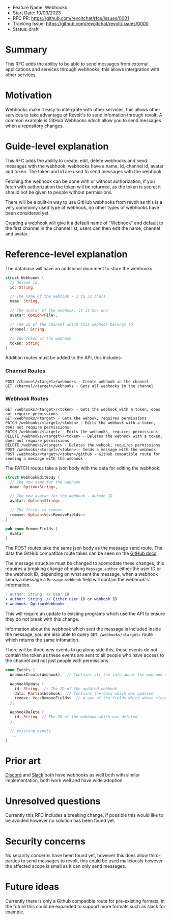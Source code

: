 - Feature Name: Webhooks
- Start Date: 10/03/2023
- RFC PR: https://github.com/revoltchat/rfcs/issues/0001
- Tracking Issue: https://github.com/revoltchat/revolt/issues/0000
- Status: draft

# Summary

This RFC adds the ability to be able to send messages from external applications and
services through webhooks, this allows intergration with other services.

# Motivation

Webhooks make it easy to intergrate with other services, this allows other services
to take advantage of Revolt's to send infomation through revolt. A common example is
GitHub Webhooks which allow you to send messages when a repository changes.

# Guide-level explanation

This RFC adds the ability to create, edit, delete webhooks and send messages with the
webhook, webhooks have a name, id, channel id, avatar and token. The token and id are
used to send messages with the webhook.

Fetching the webhook can be done with or without authorization, if you fetch with
authorization the token will be returned, as the token is secret it should not be
given to people without permissions.

There will be a built-in way to use GitHub webhooks from revolt as this is a very
commonly used type of webhook, no other types of webhooks have been considered yet.

Creating a webhook will give it a default name of "Webhook" and default to the first
channel in the channel list, users can then edit the name, channel and avatar.

# Reference-level explanation

The database will have an additional document to store the webhooks

```rust
struct Webhoook {
  // Unique Id
  id: String,

  // The name of the webhook - 1 to 32 chars
  name: String,

  // The avatar of the webhook, it it has one
  avatar: Option<File>,

  // The ID of the channel which this webhook belongs to
  channel: String,

  // The token of the webhook
  token: String
}
```

Addition routes must be added to the API, this includes:

### Channel Routes
```
POST /channel/<target>/webhooks - Create webhook in the channel
GET /channel/<target>/webhooks - Gets all webhooks in the channel
```

### Webhook Routes

```
GET /webhooks/<target>/<token> - Gets the webhook with a token, does not require permissions
GET /webhooks/<target> - Gets the wehook, requires permissions
PATCH /webhooks/<target>/<token> - Edits the webhook with a token, does not require permissions
PATCH /webhooks/<target> - Edits the webhooks, requires permissions
DELETE /webhooks/<target>/<token> - Deletes the webhook with a token, does not require permissions
DELETE /webhooks/<target> - Deletes the wehook, requires permissions
POST /webhooks/<target>/<token> - Sends a message with the webhook
POST /webhooks/<target>/<token>/github - GitHub compatible route for sending a message with the webhook
```

The PATCH routes take a json body with the data for editing the webhook:

```rust
struct WebhookEditBody {
  // The new name for the webhook
  name: Option<String>,

  // The new avatar for the webhook - Autumn ID
  avatar: Option<String>,

  // The fields to remove
  remove: Option<Vec<RemoveFields>>
}

pub enum RemoveFields {
  Avatar
}
```

The POST routes take the same json body as the message send route. The data the GitHub compatible
route takes can be seen on the [GitHub docs](https://docs.github.com/en/webhooks-and-events/webhooks/webhook-events-and-payloads)

The message structure must be changed to acomodate these changes, this requires a breaking change
of making `Message.author` either the user ID or the webhook ID, depending on what sent the message,
when a webhook sends a message a `Message.webhook` field will contain the webhook's information.

```diff
- author: String  // User ID
+ author: String  // Either user ID or webhook ID
+ webhook: Option<Webhook>
```

This will require an update to existing programs which use the API to ensure they do not break
with this change.

Information about the webhook which sent the message is included inside the message, you are also able to query `GET /webhooks/<target>` route which returns the same infomation.

There will be three new events to go along side this, these events do not contain the token as these events are
sent to all people who have access to the channel and not just people with permissions

```rust
enum Events {
  WebhookCreate(Webhook),  // Contains all the info about the webhook which was created

  WebhookUpdate {
    id: String,  // The ID of the updated webhook
    data: PartialWebhook,  // Contains the data which was updated
    remove: Vec<RemoveFields>  // A vec of the fields which where cleared
  },

  WebhookDelete {
    id: String  // The ID of the webhook which was deleted
  },

  // existing events
  ...
}
```

# Prior art

[Discord](https://discord.com) and [Slack](https://slack.com) both have webhooks as well both with
similar implementation,
both work well and have wide adoption

# Unresolved questions

Currently this RFC includes a breaking change, if possible this would like to be avoided however
no solution has been found yet.

# Security concerns

No security concerns have been found yet, however this does allow third-parties to send messages to revolt,
this could be used maliciously however the affected scope is small as it can only send messages.

# Future ideas

Currently there is only a Github compatible route for pre-existing formats, in the future this could be
expanded to support more formats such as slack for example.
